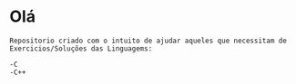 # Olá
    Repositorio criado com o intuito de ajudar aqueles que necessitam de Exercicios/Soluções das Linguagems:
    
    -C
    -C++


 
